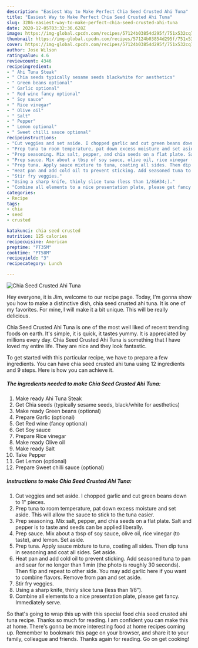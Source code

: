 ```yaml
---
description: "Easiest Way to Make Perfect Chia Seed Crusted Ahi Tuna"
title: "Easiest Way to Make Perfect Chia Seed Crusted Ahi Tuna"
slug: 3286-easiest-way-to-make-perfect-chia-seed-crusted-ahi-tuna
date: 2020-12-05T03:32:36.628Z
image: https://img-global.cpcdn.com/recipes/57124b03854d295f/751x532cq70/chia-seed-crusted-ahi-tuna-recipe-main-photo.jpg
thumbnail: https://img-global.cpcdn.com/recipes/57124b03854d295f/751x532cq70/chia-seed-crusted-ahi-tuna-recipe-main-photo.jpg
cover: https://img-global.cpcdn.com/recipes/57124b03854d295f/751x532cq70/chia-seed-crusted-ahi-tuna-recipe-main-photo.jpg
author: Jose Wilson
ratingvalue: 4.6
reviewcount: 4346
recipeingredient:
- " Ahi Tuna Steak"
- " Chia seeds typically sesame seeds blackwhite for aesthetics"
- " Green beans optional"
- " Garlic optional"
- " Red wine fancy optional"
- " Soy sauce"
- " Rice vinegar"
- " Olive oil"
- " Salt"
- " Pepper"
- " Lemon optional"
- " Sweet chilli sauce optional"
recipeinstructions:
- "Cut veggies and set aside. I chopped garlic and cut green beans down to 1&#34; pieces."
- "Prep tuna to room temperature, pat down excess moisture and set aside. This will allow the sauce to stick to the tuna easier."
- "Prep seasoning. Mix salt, pepper, and chia seeds on a flat plate. Salt and pepper is to taste and seeds can be applied liberally."
- "Prep sauce. Mix about a tbsp of soy sauce, olive oil, rice vinegar (to taste), and lemon. Set aside."
- "Prep tuna. Apply sauce mixture to tuna, coating all sides. Then dip tuna in seasoning and coat all sides. Set aside."
- "Heat pan and add cold oil to prevent sticking. Add seasoned tuna to pan and sear for no longer than 1 min (the photo is roughly 30 seconds). Then flip and repeat to other side. You may add garlic here if you want to combine flavors. Remove from pan and set aside."
- "Stir fry veggies."
- "Using a sharp knife, thinly slice tuna (less than 1/8&#34;)."
- "Combine all elements to a nice presentation plate, please get fancy. Immediately serve."
categories:
- Recipe
tags:
- chia
- seed
- crusted

katakunci: chia seed crusted 
nutrition: 125 calories
recipecuisine: American
preptime: "PT35M"
cooktime: "PT58M"
recipeyield: "3"
recipecategory: Lunch

---
```



![Chia Seed Crusted Ahi Tuna](https://img-global.cpcdn.com/recipes/57124b03854d295f/751x532cq70/chia-seed-crusted-ahi-tuna-recipe-main-photo.jpg)

Hey everyone, it is Jim, welcome to our recipe page. Today, I'm gonna show you how to make a distinctive dish, chia seed crusted ahi tuna. It is one of my favorites. For mine, I will make it a bit unique. This will be really delicious.

Chia Seed Crusted Ahi Tuna is one of the most well liked of recent trending foods on earth. It's simple, it is quick, it tastes yummy. It is appreciated by millions every day. Chia Seed Crusted Ahi Tuna is something that I have loved my entire life. They are nice and they look fantastic.




To get started with this particular recipe, we have to prepare a few ingredients. You can have chia seed crusted ahi tuna using 12 ingredients and 9 steps. Here is how you can achieve it.

<!--inarticleads1-->

##### The ingredients needed to make Chia Seed Crusted Ahi Tuna:

1. Make ready  Ahi Tuna Steak
1. Get  Chia seeds (typically sesame seeds, black/white for aesthetics)
1. Make ready  Green beans (optional)
1. Prepare  Garlic (optional)
1. Get  Red wine (fancy optional)
1. Get  Soy sauce
1. Prepare  Rice vinegar
1. Make ready  Olive oil
1. Make ready  Salt
1. Take  Pepper
1. Get  Lemon (optional)
1. Prepare  Sweet chilli sauce (optional)




<!--inarticleads2-->

##### Instructions to make Chia Seed Crusted Ahi Tuna:

1. Cut veggies and set aside. I chopped garlic and cut green beans down to 1&#34; pieces.
1. Prep tuna to room temperature, pat down excess moisture and set aside. This will allow the sauce to stick to the tuna easier.
1. Prep seasoning. Mix salt, pepper, and chia seeds on a flat plate. Salt and pepper is to taste and seeds can be applied liberally.
1. Prep sauce. Mix about a tbsp of soy sauce, olive oil, rice vinegar (to taste), and lemon. Set aside.
1. Prep tuna. Apply sauce mixture to tuna, coating all sides. Then dip tuna in seasoning and coat all sides. Set aside.
1. Heat pan and add cold oil to prevent sticking. Add seasoned tuna to pan and sear for no longer than 1 min (the photo is roughly 30 seconds). Then flip and repeat to other side. You may add garlic here if you want to combine flavors. Remove from pan and set aside.
1. Stir fry veggies.
1. Using a sharp knife, thinly slice tuna (less than 1/8&#34;).
1. Combine all elements to a nice presentation plate, please get fancy. Immediately serve.




So that's going to wrap this up with this special food chia seed crusted ahi tuna recipe. Thanks so much for reading. I am confident you can make this at home. There's gonna be more interesting food at home recipes coming up. Remember to bookmark this page on your browser, and share it to your family, colleague and friends. Thanks again for reading. Go on get cooking!
